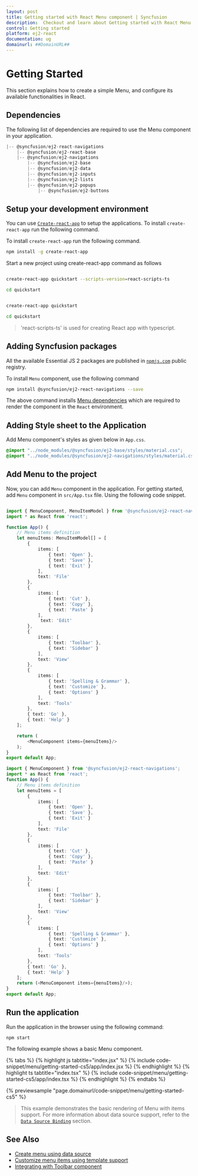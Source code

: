 ```yaml
---
layout: post
title: Getting started with React Menu component | Syncfusion
description:  Checkout and learn about Getting started with React Menu component of Syncfusion Essential JS 2 and more details.
control: Getting started 
platform: ej2-react
documentation: ug
domainurl: ##DomainURL##
---
```


# Getting Started

This section explains how to create a simple Menu, and configure its available functionalities in React.

## Dependencies

The following list of dependencies are required to use the Menu component in your application.

```javascript
|-- @syncfusion/ej2-react-navigations
    |-- @syncfusion/ej2-react-base
    |-- @syncfusion/ej2-navigations
        |-- @syncfusion/ej2-base
        |-- @syncfusion/ej2-data
        |-- @syncfusion/ej2-inputs
        |-- @syncfusion/ej2-lists
        |-- @syncfusion/ej2-popups
            |-- @syncfusion/ej2-buttons
```

## Setup your development environment

You can use [`Create-react-app`](https://github.com/facebook/create-react-app) to setup the applications. To install `create-react-app` run the following command.

To install `create-react-app` run the following command.

```bash
npm install -g create-react-app
```

Start a new project using create-react-app command as follows

<div class='tsx'>

```bash

create-react-app quickstart --scripts-version=react-scripts-ts

cd quickstart

```

</div>

<div class='jsx'>

```bash

create-react-app quickstart

cd quickstart

```

</div>

> 'react-scripts-ts' is used for creating React app with typescript.

## Adding Syncfusion packages

All the available Essential JS 2 packages are published in [`npmjs.com`](https://www.npmjs.com/~syncfusionorg) public registry.

To install `Menu` component, use the following command

```bash
npm install @syncfusion/ej2-react-navigations --save
```

The above command installs [Menu dependencies](./getting-started#dependencies) which are required to render the component in the `React` environment.

## Adding Style sheet to the Application

Add Menu component's styles as given below in `App.css`.

```css
@import "../node_modules/@syncfusion/ej2-base/styles/material.css";
@import "../node_modules/@syncfusion/ej2-navigations/styles/material.css";

```

## Add Menu to the project

Now, you can add `Menu` component in the application. For getting started, add `Menu` component in `src/App.tsx` file. Using the following code snippet.



```ts

import { MenuComponent, MenuItemModel } from '@syncfusion/ej2-react-navigations';
import * as React from 'react';

function App() {
    // Menu items definition
    let menuItems: MenuItemModel[] = [
        {
            items: [
                { text: 'Open' },
                { text: 'Save' },
                { text: 'Exit' }
            ],
            text: 'File'
        },
        {
            items: [
                { text: 'Cut' },
                { text: 'Copy' },
                { text: 'Paste' }
            ],
             text: 'Edit'
        },
        {
            items: [
                { text: 'Toolbar' },
                { text: 'Sidebar' }
            ],
            text: 'View'
        },
        {
            items: [
                { text: 'Spelling & Grammar' },
                { text: 'Customize' },
                { text: 'Options' }
            ],
            text: 'Tools'
        },
        { text: 'Go' },
        { text: 'Help' }
    ];

    return (
        <MenuComponent items={menuItems}/>
    );
}
export default App;
```

```ts
import { MenuComponent } from '@syncfusion/ej2-react-navigations';
import * as React from 'react';
function App() {
    // Menu items definition
    let menuItems = [
        {
            items: [
                { text: 'Open' },
                { text: 'Save' },
                { text: 'Exit' }
            ],
            text: 'File'
        },
        {
            items: [
                { text: 'Cut' },
                { text: 'Copy' },
                { text: 'Paste' }
            ],
            text: 'Edit'
        },
        {
            items: [
                { text: 'Toolbar' },
                { text: 'Sidebar' }
            ],
            text: 'View'
        },
        {
            items: [
                { text: 'Spelling & Grammar' },
                { text: 'Customize' },
                { text: 'Options' }
            ],
            text: 'Tools'
        },
        { text: 'Go' },
        { text: 'Help' }
    ];
    return (<MenuComponent items={menuItems}/>);
}
export default App;
```

## Run the application

Run the application in the browser using the following command:

```
npm start
```

The following example shows a basic Menu component.

{% tabs %}
{% highlight js tabtitle="index.jsx" %}
{% include code-snippet/menu/getting-started-cs5/app/index.jsx %}
{% endhighlight %}
{% highlight ts tabtitle="index.tsx" %}
{% include code-snippet/menu/getting-started-cs5/app/index.tsx %}
{% endhighlight %}
{% endtabs %}

 {% previewsample "page.domainurl/code-snippet/menu/getting-started-cs5" %}

> This example demonstrates the basic rendering of Menu with items support. For more information about data source support, refer to the [`Data Source Binding`](./data-source-binding-and-custom-menu-items#data-binding) section.

## See Also

* [Create menu using data source](./data-source-binding-and-custom-menu-items#data-binding)
* [Customize menu items using template support](./data-source-binding-and-custom-menu-items#custom-menu-items)
* [Integrating with Toolbar component](./use-case-scenarios#toolbar)